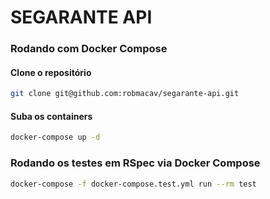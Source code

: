 # SEGARANTE API

### Rodando com Docker Compose

#### Clone o repositório
```bash
git clone git@github.com:robmacav/segarante-api.git
```

#### Suba os containers
```bash
docker-compose up -d
```

### Rodando os testes em RSpec via Docker Compose
```bash
docker-compose -f docker-compose.test.yml run --rm test
```
